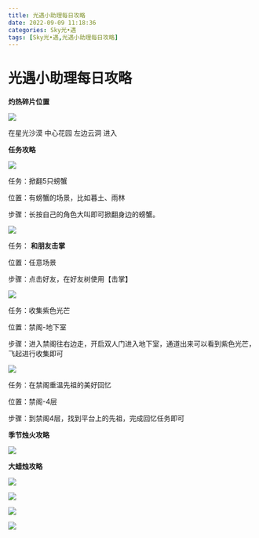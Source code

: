```yaml
---
title: 光遇小助理每日攻略
date: 2022-09-09 11:18:36
categories: Sky光•遇
tags: [Sky光•遇,光遇小助理每日攻略]
---
```

# 光遇小助理每日攻略
**灼热碎片位置**

![](https://img.166.net/reunionpub/ds/kol/20220810/002837-7zyqtbfn4i.jpeg)

在星光沙漠 中心花园 左边云洞 进入

  

 **任务攻略**

![](https://img.166.net/reunionpub/ds/kol/20220909/000922-u5clqrtk6d.png)

任务：掀翻5只螃蟹

位置：有螃蟹的场景，比如暮土、雨林

步骤：长按自己的角色大叫即可掀翻身边的螃蟹。

![](https://img.166.net/reunionpub/ds/kol/20220908/001915-15e8ayiwkm.png)

任务： **和朋友击掌**

位置：任意场景

步骤：点击好友，在好友树使用【击掌】

![](https://img.166.net/reunionpub/ds/kol/20220909/000943-qrpsz9dh4m.png)

任务：收集紫色光芒

位置：禁阁-地下室

步骤：进入禁阁往右边走，开启双人门进入地下室，通道出来可以看到紫色光芒，飞起进行收集即可

![](https://img.166.net/reunionpub/ds/kol/20220909/001700-vi7049r61w.png)

任务：在禁阁重温先祖的美好回忆

位置：禁阁-4层

步骤：到禁阁4层，找到平台上的先祖，完成回忆任务即可

 **季节烛火攻略**

![](https://img.166.net/reunionpub/ds/kol/20220909/001308-92du5r0hgb.png)

  

  

 **大蜡烛攻略**

![](https://img.166.net/reunionpub/ds/kol/20220909/001237-0u1cebg9kz.png)

  

![](https://img.166.net/reunionpub/ds/kol/20220909/001132-68rspkdv2y.png)

  

![](https://img.166.net/reunionpub/ds/kol/20220909/001052-3hfqasg6lm.png)

  

![](https://img.166.net/reunionpub/ds/kol/20220909/001044-assolie1zn.png)

  

  

  

